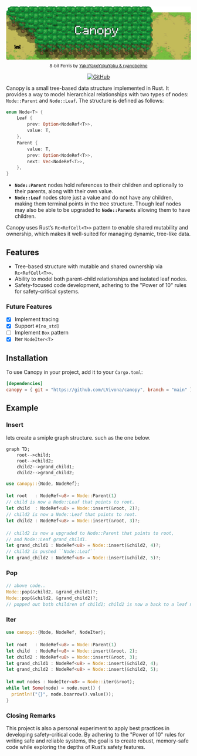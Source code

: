 <p align="center">
  <picture>
    <img alt="Canopy" src=".github/assets/banner.png" style="max-width: 100%;">
  </picture>
  <br/>

  <sub>
    8-bit Ferris by <a href="https://users.rust-lang.org/t/ferris-as-an-8-bit-sprite/25346">YakoYakoYokuYoku & ryanobeirne</a>
  </sub>
  <br/>
</p>

 <p align="center">
    <a href="https://github.com/LVivona/canopy/blob/main/LICENCE.md"><img alt="GitHub" src="https://img.shields.io/badge/licence-MIT Licence-blue"></a>

</p>

Canopy is a small tree-based data structure implemented in Rust. It provides a way to model hierarchical relationships with two types of nodes: `Node::Parent` and `Node::Leaf`. The structure is defined as follows:

```rust
enum Node<T> {
    Leaf {
        prev: Option<NodeRef<T>>,
        value: T,
    },
    Parent {
        value: T,
        prev: Option<NodeRef<T>>,
        next: Vec<NodeRef<T>>,
    },
}
```

- **`Node::Parent`** nodes hold references to their children and optionally to their parents, along with their own value.
- **`Node::Leaf`** nodes store just a value and do not have any children, making them terminal points in the tree structure. Though leaf nodes may also be able to be upgraded to **`Node::Parents`** allowing them to have children.

Canopy uses Rust’s `Rc<RefCell<T>>` pattern to enable shared mutability and ownership, which makes it well-suited for managing dynamic, tree-like data.

## Features

- Tree-based structure with mutable and shared ownership via `Rc<RefCell<T>>`.
- Ability to model both parent-child relationships and isolated leaf nodes.
- Safety-focused code development, adhering to the "Power of 10" rules for safety-critical systems.

### Future Features

- [x] Implement tracing
- [x] Support `#[no_std]`
- [ ] Implement `Box` pattern
- [x] Iter ``NodeIter<T>``

## Installation

To use Canopy in your project, add it to your `Cargo.toml`:

```toml
[dependencies]
canopy = { git = "https://github.com/LVivona/canopy", branch = "main" }

```

## Example


### Insert

lets create a smiple graph structure. such as the one below.

```mermaid
graph TD;
    root-->child;
    root-->child2;
    child2-->grand_child1;
    child2-->grand_child2;
```
```rust
use canopy::{Node, NodeRef};

let root   : NodeRef<u8> = Node::Parent(1)
// child is now a Node::Leaf that points to root.
let child  : NodeRef<u8> = Node::insert(&root, 2)?;
// child2 is now a Node::Leaf that points to root.
let child2 : NodeRef<u8> = Node::insert(&root, 3)?;

// child2 is now a upgraded to Node::Parent that points to root,
// and Node::Leaf grand_child1.
let grand_child1 : NodeRef<u8> = Node::insert(&child2, 4)?;
// child2 is pushed ``Node::Leaf``
let grand_child2 : NodeRef<u8> = Node::insert(&child2, 5)?;
```

### Pop
```rust
// above code..
Node::pop(&child2, &grand_child1)?;
Node::pop(&child2, &grand_child2)?;
// popped out both children of child2; child2 is now a back to a leaf node.
```

### Iter

```rust
use canopy::{Node, NodeRef, NodeIter};

let root   : NodeRef<u8> = Node::Parent(1)
let child  : NodeRef<u8> = Node::insert(&root, 2);
let child2 : NodeRef<u8> = Node::insert(&root, 3);
let grand_child1 : NodeRef<u8> = Node::insert(&child2, 4);
let grand_child2 : NodeRef<u8> = Node::insert(&child2, 5);

let mut nodes : NodeIter<u8> = Node::iter(&root);
while let Some(node) = node.next() {
  println!("{}", node.boarrow().value());
}

```

### Closing Remarks

This project is also a personal experiment to apply best practices in developing safety-critical code. By adhering to the "Power of 10" rules for writing safe and reliable systems, the goal is to create robust, memory-safe code while exploring the depths of Rust’s safety features.
